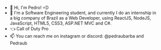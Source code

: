 - 👋 Hi, I'm Pedro! =D
- 🌱 I'm a Software Engineering student, and currently I do an internship in a big company of Brazil as a Web Developer, using ReactJS, NodeJS, JavaScript, HTML5, CSS3, ASP.NET MVC and C#.
- :point_left: Call of Duty Pro
- 📫 You can reach me on instagram or discord: @pedraubarba and Pedraub

<!---
PedroBarbosaSw/PedroBarbosaSw is a ✨ special ✨ repository because its `README.md` (this file) appears on your GitHub profile.
You can click the Preview link to take a look at your changes.
--->
